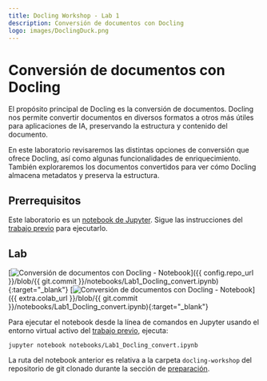 ```yaml
---
title: Docling Workshop - Lab 1
description: Conversión de documentos con Docling
logo: images/DoclingDuck.png
---
```


# Conversión de documentos con Docling

El propósito principal de Docling es la conversión de documentos. Docling nos permite convertir documentos en diversos formatos a otros más útiles para aplicaciones de IA, preservando la estructura y contenido del documento.

En este laboratorio revisaremos las distintas opciones de conversión que ofrece Docling, así como algunas funcionalidades de enriquecimiento. También exploraremos los documentos convertidos para ver cómo Docling almacena metadatos y preserva la estructura.



<!-- ![docling-conversion](../images/docling-banner.png) -->

## Prerrequisitos

Este laboratorio es un [notebook de Jupyter](https://jupyter.org/). Sigue las instrucciones del [trabajo previo](../pre-work/README.md) para ejecutarlo.

## Lab

[![Conversión de documentos con Docling - Notebook](https://badgen.net/badge/icon/github?icon=github&label=Ver%20en "Ver en GitHub")]({{ config.repo_url }}/blob/{{ git.commit }}/notebooks/Lab1_Docling_convert.ipynb){:target="_blank"}
[![Conversión de documentos con Docling - Notebook](https://colab.research.google.com/assets/colab-badge.svg "Abrir en Colab")]({{ extra.colab_url }}/blob/{{ git.commit }}/notebooks/Lab1_Docling_convert.ipynb){:target="_blank"}



Para ejecutar el notebook desde la línea de comandos en Jupyter usando el entorno virtual activo del [trabajo previo](../pre-work/README.md#instalar-jupyter), ejecuta:

```shell
jupyter notebook notebooks/Lab1_Docling_convert.ipynb
```

La ruta del notebook anterior es relativa a la carpeta `docling-workshop` del repositorio de git clonado durante la sección de [preparación](../pre-work/README.md#clonar-el-repositorio-de-la-workshop-de-docling).
